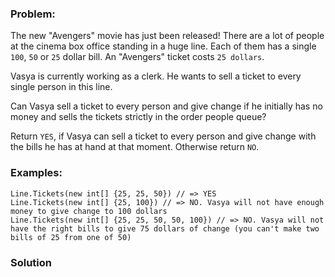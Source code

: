 ### Problem:
<p>The new &quot;Avengers&quot; movie has just been released! There are a lot of people at the cinema box office standing in a huge line. Each of them has a single <code>100</code>, <code>50</code> or <code>25</code> dollar bill. An &quot;Avengers&quot; ticket costs <code>25 dollars</code>.</p>
<p>Vasya is currently working as a clerk. He wants to sell a ticket to every single person in this line. </p>
<p>Can Vasya sell a ticket to every person and give change if he initially has no money and sells the tickets strictly in the order people queue?</p>
<p>Return <code>YES</code>, if Vasya can sell a ticket to every person and give change with the bills he has at hand at that moment. Otherwise return <code>NO</code>.</p>
<h3 id="examples">Examples:</h3>
<pre><code class="language-csharp">Line.Tickets(<span class="hljs-keyword">new</span> <span class="hljs-keyword">int</span>[] {<span class="hljs-number">25</span>, <span class="hljs-number">25</span>, <span class="hljs-number">50</span>}) <span class="hljs-comment">// =&gt; YES </span>
Line.Tickets(<span class="hljs-keyword">new</span> <span class="hljs-keyword">int</span>[] {<span class="hljs-number">25</span>, <span class="hljs-number">100</span>}) <span class="hljs-comment">// =&gt; NO. Vasya will not have enough money to give change to 100 dollars</span>
Line.Tickets(<span class="hljs-keyword">new</span> <span class="hljs-keyword">int</span>[] {<span class="hljs-number">25</span>, <span class="hljs-number">25</span>, <span class="hljs-number">50</span>, <span class="hljs-number">50</span>, <span class="hljs-number">100</span>}) <span class="hljs-comment">// =&gt; NO. Vasya will not have the right bills to give 75 dollars of change (you can&apos;t make two bills of 25 from one of 50)</span></code></pre>
<pre style="display: none;"><code class="language-java">Line.Tickets(<span class="hljs-keyword">new</span> <span class="hljs-keyword">int</span>[] {<span class="hljs-number">25</span>, <span class="hljs-number">25</span>, <span class="hljs-number">50</span>}) <span class="hljs-comment">// =&gt; YES </span>
Line.Tickets(<span class="hljs-keyword">new</span> <span class="hljs-keyword">int</span>[]{<span class="hljs-number">25</span>, <span class="hljs-number">100</span>}) <span class="hljs-comment">// =&gt; NO. Vasya will not have enough money to give change to 100 dollars</span>
Line.Tickets(<span class="hljs-keyword">new</span> <span class="hljs-keyword">int</span>[] {<span class="hljs-number">25</span>, <span class="hljs-number">25</span>, <span class="hljs-number">50</span>, <span class="hljs-number">50</span>, <span class="hljs-number">100</span>}) <span class="hljs-comment">// =&gt; NO. Vasya will not have the right bills to give 75 dollars of change (you can&apos;t make two bills of 25 from one of 50)</span></code></pre>
<pre style="display: none;"><code class="language-python">tickets([<span class="hljs-number">25</span>, <span class="hljs-number">25</span>, <span class="hljs-number">50</span>]) <span class="hljs-comment"># =&gt; YES </span>
tickets([<span class="hljs-number">25</span>, <span class="hljs-number">100</span>]) <span class="hljs-comment"># =&gt; NO. Vasya will not have enough money to give change to 100 dollars</span>
tickets([<span class="hljs-number">25</span>, <span class="hljs-number">25</span>, <span class="hljs-number">50</span>, <span class="hljs-number">50</span>, <span class="hljs-number">100</span>]) <span class="hljs-comment"># =&gt; NO. Vasya will not have the right bills to give 75 dollars of change (you can&apos;t make two bills of 25 from one of 50)</span></code></pre>
<pre style="display: none;"><code class="language-javascript">tickets([<span class="hljs-number">25</span>, <span class="hljs-number">25</span>, <span class="hljs-number">50</span>]) <span class="hljs-comment">// =&gt; YES </span>
tickets([<span class="hljs-number">25</span>, <span class="hljs-number">100</span>]) <span class="hljs-comment">// =&gt; NO. Vasya will not have enough money to give change to 100 dollars</span>
tickets([<span class="hljs-number">25</span>, <span class="hljs-number">25</span>, <span class="hljs-number">50</span>, <span class="hljs-number">50</span>, <span class="hljs-number">100</span>]) <span class="hljs-comment">// =&gt; NO. Vasya will not have the right bills to give 75 dollars of change (you can&apos;t make two bills of 25 from one of 50)</span></code></pre>
<pre style="display: none;"><code class="language-haskell"><span class="hljs-title">tickets</span> [<span class="hljs-number">25</span>, <span class="hljs-number">25</span>, <span class="hljs-number">50</span>] <span class="hljs-comment">-- -&gt; YES </span>
<span class="hljs-title">tickets</span> [<span class="hljs-number">25</span>, <span class="hljs-number">100</span>] <span class="hljs-comment">-- -&gt; NO. Vasya will not have enough money to give change to 100 dollars</span>
<span class="hljs-title">tickets</span> [<span class="hljs-number">25</span>, <span class="hljs-number">25</span>, <span class="hljs-number">50</span>, <span class="hljs-number">50</span>, <span class="hljs-number">100</span>] <span class="hljs-comment">-- -&gt; NO. Vasya will not have the right bills to give 75 dollars of change (you can&apos;t make two bills of 25 from one of 50)</span></code></pre>
<pre style="display: none;"><code class="language-cpp">tickets({<span class="hljs-number">25</span>, <span class="hljs-number">25</span>, <span class="hljs-number">50</span>}) <span class="hljs-comment">// =&gt; YES </span>
tickets({<span class="hljs-number">25</span>, <span class="hljs-number">100</span>}) <span class="hljs-comment">// =&gt; NO. Vasya will not have enough money to give change to 100 dollars</span>
tickets({<span class="hljs-number">25</span>, <span class="hljs-number">25</span>, <span class="hljs-number">50</span>, <span class="hljs-number">50</span>, <span class="hljs-number">100</span>}) <span class="hljs-comment">// =&gt; NO. Vasya will not have the right bills to give 75 dollars of change (you can&apos;t make two bills of 25 from one of 50)</span></code></pre>
<pre style="display: none;"><code class="language-go">Tickets([]<span class="hljs-keyword">int</span>{<span class="hljs-number">25</span>, <span class="hljs-number">25</span>, <span class="hljs-number">50</span>}) <span class="hljs-comment">// =&gt; YES</span>
Tickets([]<span class="hljs-keyword">int</span>{<span class="hljs-number">25</span>, <span class="hljs-number">100</span>}) <span class="hljs-comment">// =&gt; NO. Vasya will not have enough money to give change to 100 dollars</span>
Tickets([]<span class="hljs-keyword">int</span>{<span class="hljs-number">25</span>, <span class="hljs-number">25</span>, <span class="hljs-number">50</span>, <span class="hljs-number">50</span>, <span class="hljs-number">100</span>}) <span class="hljs-comment">// =&gt; NO. Vasya will not have the right bills to give 75 dollars of change (you can&apos;t make two bills of 25 from one of 50)</span></code></pre>

### Solution